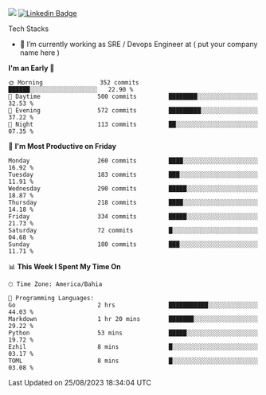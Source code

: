 ![](https://komarev.com/ghpvc/?username=miltlima&color=blue) [![Linkedin Badge](https://img.shields.io/badge/-LinkedIn-blue?style=flat-square&logo=Linkedin&logoColor=white&link=https://www.linkedin.com/in/miltonlimaj/)](https://www.linkedin.com/in/miltonlimaj/) 


Tech Stacks
                 

- 🔭 I’m currently working as SRE / Devops Engineer at ( put your company name here )


<!--START_SECTION:waka-->
**I'm an Early 🐤** 

```text
🌞 Morning                352 commits         ██████░░░░░░░░░░░░░░░░░░░   22.90 % 
🌆 Daytime                500 commits         ████████░░░░░░░░░░░░░░░░░   32.53 % 
🌃 Evening                572 commits         █████████░░░░░░░░░░░░░░░░   37.22 % 
🌙 Night                  113 commits         ██░░░░░░░░░░░░░░░░░░░░░░░   07.35 % 
```
📅 **I'm Most Productive on Friday** 

```text
Monday                   260 commits         ████░░░░░░░░░░░░░░░░░░░░░   16.92 % 
Tuesday                  183 commits         ███░░░░░░░░░░░░░░░░░░░░░░   11.91 % 
Wednesday                290 commits         █████░░░░░░░░░░░░░░░░░░░░   18.87 % 
Thursday                 218 commits         ████░░░░░░░░░░░░░░░░░░░░░   14.18 % 
Friday                   334 commits         █████░░░░░░░░░░░░░░░░░░░░   21.73 % 
Saturday                 72 commits          █░░░░░░░░░░░░░░░░░░░░░░░░   04.68 % 
Sunday                   180 commits         ███░░░░░░░░░░░░░░░░░░░░░░   11.71 % 
```


📊 **This Week I Spent My Time On** 

```text
🕑︎ Time Zone: America/Bahia

💬 Programming Languages: 
Go                       2 hrs               ███████████░░░░░░░░░░░░░░   44.03 % 
Markdown                 1 hr 20 mins        ███████░░░░░░░░░░░░░░░░░░   29.22 % 
Python                   53 mins             █████░░░░░░░░░░░░░░░░░░░░   19.72 % 
Ezhil                    8 mins              █░░░░░░░░░░░░░░░░░░░░░░░░   03.17 % 
TOML                     8 mins              █░░░░░░░░░░░░░░░░░░░░░░░░   03.08 % 
```


 Last Updated on 25/08/2023 18:34:04 UTC
<!--END_SECTION:waka-->
